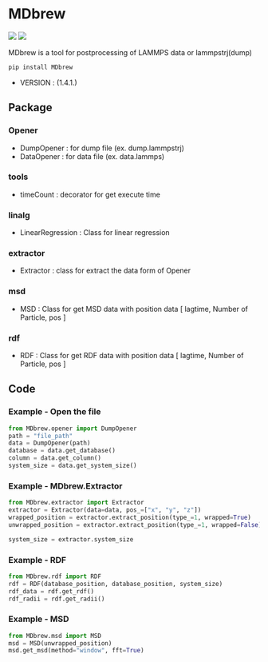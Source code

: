 # MDbrew
<img src="https://img.shields.io/badge/Python-383b40?style=round-square&logo=Python&logoColor=#f5f5f5"/> <img src="https://img.shields.io/badge/Jupyter-383b40?style=round-square&logo=Jupyter&logoColor=#f5f5f5"/>

MDbrew is a tool for postprocessing of LAMMPS data or lammpstrj(dump)

~~~zsh
pip install MDbrew
~~~
- VERSION :  (1.4.1.)

## Package

### Opener  
- DumpOpener : for dump file (ex. dump.lammpstrj)  
- DataOpener : for data file (ex. data.lammps)  
### tools  
- timeCount : decorator for get execute time
### linalg
- LinearRegression : Class for linear regression  
### extractor
- Extractor : class for extract the data form of Opener
### msd  
- MSD : Class for get MSD data with position data [ lagtime, Number of Particle, pos ]  
### rdf  
- RDF : Class for get RDF data with position data [ lagtime, Number of Particle, pos ]  

## Code

### Example - Open the file
~~~python
from MDbrew.opener import DumpOpener
path = "file_path"
data = DumpOpener(path)
database = data.get_database()
column = data.get_column()
system_size = data.get_system_size()
~~~

### Example - MDbrew.Extractor
~~~python
from MDbrew.extractor import Extractor
extractor = Extractor(data=data, pos_=["x", "y", "z"])
wrapped_position = extractor.extract_position(type_=1, wrapped=True)
unwrapped_position = extractor.extract_position(type_=1, wrapped=False)

system_size = extractor.system_size
~~~

### Example - RDF
~~~python
from MDbrew.rdf import RDF
rdf = RDF(database_position, database_position, system_size)
rdf_data = rdf.get_rdf()
rdf_radii = rdf.get_radii()
~~~

### Example - MSD
~~~python
from MDbrew.msd import MSD
msd = MSD(unwrapped_position)
msd.get_msd(method="window", fft=True)
~~~
